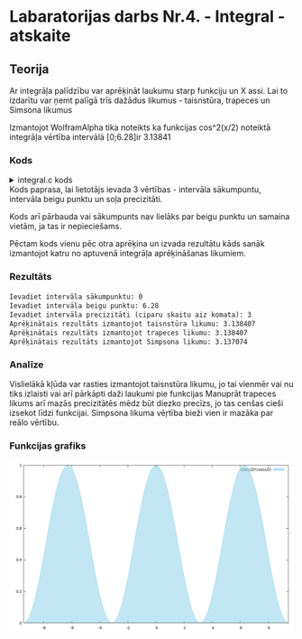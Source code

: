 <!-- https://help.github.com/en/github/writing-on-github/basic-writing-and-formatting-syntax -->
# Labaratorijas darbs Nr.4. - Integral - atskaite

## Teorija
Ar integrāļa palīdzību var aprēķināt laukumu starp funkciju un X assi.
Lai to izdarītu var ņemt palīgā trīs dažādus likumus - taisnstūra, trapeces un Simsona likumus

Izmantojot WolframAlpha tika noteikts ka funkcijas cos^2(x/2) noteiktā integrāļa vērtība intervālā [0;6.28]ir 3.13841
### Kods
<details>
  <summary> integral.c kods </summary>

	#include <stdio.h>
	#include <math.h>

	int main(){
	 double a,b,x,delta_x,summa=0,k;
	 int precizitate,n=0;
	 printf("Ievadiet intervāla sākumpunktu: ");
	 scanf("%lf",&a);
	 printf("Ievadiet intervāla beigu punktu: ");
	 scanf("%lf",&b);
	 printf("Ievadiet intervāla precizitāti (ciparu skaitu aiz komata): ");
	 scanf("%d",&precizitate);
	 delta_x=pow(10,-precizitate);
	 if(a>b){
	  b=b+a;
	  a=b-a;
	  b=b-a;
	  printf("Deimžēl jūsu norādītais sākuma punkts bija lielāks par beigu punktu, tāpēc apmainījām tos vietām.\n");
	 }
	 x=a;
	 while(x<=b){
	  summa=summa+(cos(x/2)*cos(x/2)*delta_x);
	  x+=delta_x;
	 }
	 printf("Aprēķinātais rezultāts izmantojot taisnstūra likumu: %f\n",summa);
	 summa=0;
	 x=a;
	 while(x<=b){
	  summa=summa+((cos(x/2)*cos(x/2)+cos((x+delta_x)/2)*cos((x+delta_x)/2))*delta_x/2);
	  x+=delta_x;
	 }
	 printf("Aprēķinātais rezultāts izmantojot trapeces likumu: %f\n",summa);
	 summa=0;
	 x=a;
	 while(x<=b){
	  n++;
	  if(n==1)k=cos(x/2)*cos(x/2);
	  else if((x+delta_x)>b)k=cos(x/2)*cos(x/2);
	  else if(n%2==0)k=4*cos(x/2)*cos(x/2);
	  else if(n%2==1)k=2*cos(x/2)*cos(x/2);
	  summa=summa+k;
	  x+=delta_x;
	 }
	 summa=summa*delta_x/3;
	 printf("Aprēķinātais rezultāts izmantojot Simpsona likumu: %f\n",summa);
	}

</details>
Kods paprasa, lai lietotājs ievada 3 vērtības - intervāla sākumpuntu, intervāla beigu punktu un soļa precizitāti.

Kods arī pārbauda vai sākumpunts nav lielāks par beigu punktu un samaina vietām, ja tas ir nepieciešams.

Pēctam kods vienu pēc otra aprēķina un izvada rezultātu kāds sanāk izmantojot katru no aptuvenā integrāļa aprēķināšanas likumiem.
	
### Rezultāts

	Ievadiet intervāla sākumpunktu: 0
	Ievadiet intervāla beigu punktu: 6.28
	Ievadiet intervāla precizitāti (ciparu skaitu aiz komata): 3
	Aprēķinātais rezultāts izmantojot taisnstūra likumu: 3.138407
	Aprēķinātais rezultāts izmantojot trapeces likumu: 3.138407
	Aprēķinātais rezultāts izmantojot Simpsona likumu: 3.137074
	
### Analīze
Vislielākā kļūda var rasties izmantojot taisnstūra likumu, jo tai vienmēr vai nu tiks izlaisti vai arī pārkāpti daži laukumi pie funkcijas
Manuprāt trapeces likums arī mazās precizitātēs mēdz būt diezko precīzs, jo tas cenšas cieši izsekot līdzi funkcijai.
Simpsona likuma vēŗtība bieži vien ir mazāka par reālo vērtību.

### Funkcijas grafiks
![Cos(x/2) * Cos(x/2)](https://raw.githubusercontent.com/sandemlis/RTR105/master/darbi/LabD4/GnuplotIntegral.PNG)
